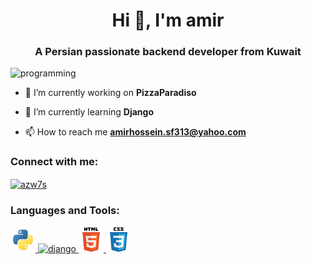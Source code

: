 <h1 align="center">Hi 👋, I'm amir</h1>
<h3 align="center">A Persian passionate backend developer from Kuwait</h3>

![programming](https://github.com/azw7s/azw7s/assets/154253664/d02b857e-c81a-43d3-9d2c-1a6d30fc8206)

- 🔭 I’m currently working on **PizzaParadiso**

- 🌱 I’m currently learning **Django** 

- 📫 How to reach me **amirhossein.sf313@yahoo.com** 

<h3 align="left">Connect with me:</h3>
<p align="left">
<a href="https://instagram.com/azw7s" target="blank"><img align="center" src="https://raw.githubusercontent.com/rahuldkjain/github-profile-readme-generator/master/src/images/icons/Social/instagram.svg" alt="azw7s" height="30" width="40" /></a>
</p>

<h3 align="left">Languages and Tools:</h3>
<p align="left">  <a href="https://www.python.org" target="_blank" rel="noreferrer"> <img src="https://raw.githubusercontent.com/devicons/devicon/master/icons/python/python-original.svg" alt="python" width="40" height="40"/> </a> <a href="https://www.djangoproject.com/" target="_blank" rel="noreferrer"> <img src="https://cdn.worldvectorlogo.com/logos/django.svg" alt="django" width="40" height="40"/> </a> <a href="https://www.w3.org/html/" target="_blank" rel="noreferrer"> <img src="https://raw.githubusercontent.com/devicons/devicon/master/icons/html5/html5-original-wordmark.svg" alt="html5" width="40" height="40"/> </a>  <a href="https://www.w3schools.com/css/" target="_blank" rel="noreferrer"> <img src="https://raw.githubusercontent.com/devicons/devicon/master/icons/css3/css3-original-wordmark.svg" alt="css3" width="40" height="40"/> </a> </p>

